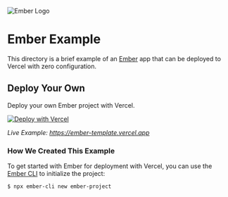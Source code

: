 ![Ember Logo](https://github.com/khulnasoft-lab/khulnasoft/blob/main/packages/frameworks/logos/ember.svg)

# Ember Example

This directory is a brief example of an [Ember](https://emberjs.com/) app that can be deployed to Vercel with zero configuration.

## Deploy Your Own

Deploy your own Ember project with Vercel.

[![Deploy with Vercel](https://vercel.com/button)](https://vercel.com/new/clone?repository-url=https://github.com/khulnasoft-lab/khulnasoft/tree/main/examples/ember&template=ember)

_Live Example: https://ember-template.vercel.app_

### How We Created This Example

To get started with Ember for deployment with Vercel, you can use the [Ember CLI](https://cli.emberjs.com) to initialize the project:

```shell
$ npx ember-cli new ember-project
```
